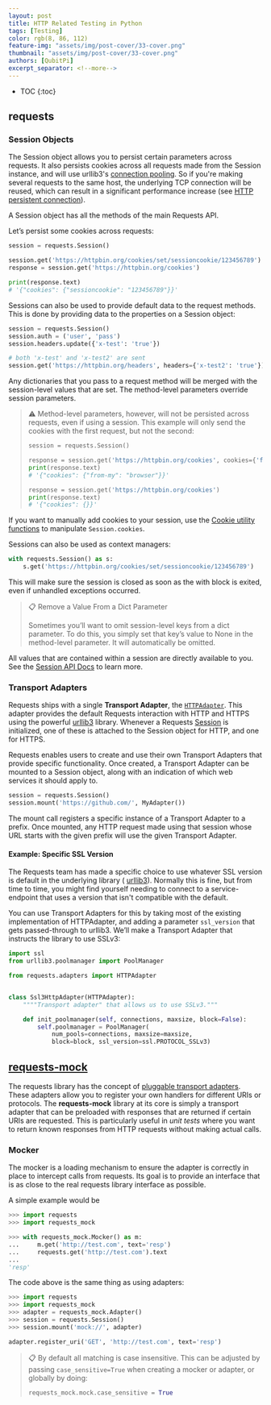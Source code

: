 ```yaml
---
layout: post
title: HTTP Related Testing in Python
tags: [Testing]
color: rgb(8, 86, 112)
feature-img: "assets/img/post-cover/33-cover.png"
thumbnail: "assets/img/post-cover/33-cover.png"
authors: [QubitPi]
excerpt_separator: <!--more-->
---
```


<!--more-->

* TOC
{:toc}

requests
--------

### Session Objects

The Session object allows you to persist certain parameters across requests. It also persists cookies across all
requests made from the Session instance, and will use urllib3's
[connection pooling](https://urllib3.readthedocs.io/en/latest/reference/index.html#module-urllib3.connectionpool). So if
you're making several requests to the same host, the underlying TCP connection will be reused, which can result in a
significant performance increase (see
[HTTP persistent connection](https://en.wikipedia.org/wiki/HTTP_persistent_connection)).

A Session object has all the methods of the main Requests API.

Let’s persist some cookies across requests:

```python
session = requests.Session()

session.get('https://httpbin.org/cookies/set/sessioncookie/123456789')
response = session.get('https://httpbin.org/cookies')

print(response.text)
# '{"cookies": {"sessioncookie": "123456789"}}'
```

Sessions can also be used to provide default data to the request methods. This is done by providing data to the
properties on a Session object:

```python
session = requests.Session()
session.auth = ('user', 'pass')
session.headers.update({'x-test': 'true'})

# both 'x-test' and 'x-test2' are sent
session.get('https://httpbin.org/headers', headers={'x-test2': 'true'})
```

Any dictionaries that you pass to a request method will be merged with the session-level values that are set. The
method-level parameters override session parameters.

> ⚠️ Method-level parameters, however, will not be persisted across requests, even if using a session. This example will
> only send the cookies with the first request, but not the second:
>
> ```python
> session = requests.Session()
> 
> response = session.get('https://httpbin.org/cookies', cookies={'from-my': 'browser'})
> print(response.text)
> # '{"cookies": {"from-my": "browser"}}'
> 
> response = session.get('https://httpbin.org/cookies')
> print(response.text)
> # '{"cookies": {}}'
> ```

If you want to manually add cookies to your session, use the
[Cookie utility functions](https://requests.readthedocs.io/en/latest/api/#api-cookies) to manipulate `Session.cookies`.

Sessions can also be used as context managers:

```python
with requests.Session() as s:
    s.get('https://httpbin.org/cookies/set/sessioncookie/123456789')
```

This will make sure the session is closed as soon as the with block is exited, even if unhandled exceptions occurred.

> 📋 Remove a Value From a Dict Parameter
>
> Sometimes you’ll want to omit session-level keys from a dict parameter. To do this, you simply set that key’s value to
> None in the method-level parameter. It will automatically be omitted.

All values that are contained within a session are directly available to you. See the
[Session API Docs](https://requests.readthedocs.io/en/latest/api/#sessionapi) to learn more.

### Transport Adapters

Requests ships with a single **Transport Adapter**, the
[`HTTPAdapter`](https://requests.readthedocs.io/en/latest/api/#requests.adapters.HTTPAdapter). This adapter provides the default Requests interaction with HTTP and HTTPS using the powerful [urllib3](https://github.com/urllib3/urllib3)
library. Whenever a Requests [Session](#session-objects) is initialized, one of these is attached to the Session object
for HTTP, and one for HTTPS.

Requests enables users to create and use their own Transport Adapters that provide specific functionality. Once created,
a Transport Adapter can be mounted to a Session object, along with an indication of which web services it should apply
to.

```python
session = requests.Session()
session.mount('https://github.com/', MyAdapter())
```

The mount call registers a specific instance of a Transport Adapter to a prefix. Once mounted, any HTTP request made
using that session whose URL starts with the given prefix will use the given Transport Adapter.

#### Example: Specific SSL Version

The Requests team has made a specific choice to use whatever SSL version is default in the underlying library (
[urllib3](https://github.com/urllib3/urllib3)). Normally this is fine, but from time to time, you might find yourself
needing to connect to a service-endpoint that uses a version that isn't compatible with the default.

You can use Transport Adapters for this by taking most of the existing implementation of HTTPAdapter, and adding a
parameter `ssl_version` that gets passed-through to urllib3. We’ll make a Transport Adapter that instructs the library to
use SSLv3:

```python
import ssl
from urllib3.poolmanager import PoolManager

from requests.adapters import HTTPAdapter


class Ssl3HttpAdapter(HTTPAdapter):
    """"Transport adapter" that allows us to use SSLv3."""

    def init_poolmanager(self, connections, maxsize, block=False):
        self.poolmanager = PoolManager(
            num_pools=connections, maxsize=maxsize,
            block=block, ssl_version=ssl.PROTOCOL_SSLv3)
```

[requests-mock](https://requests-mock.readthedocs.io/en/latest/)
----------------------------------------------------------------

The requests library has the concept of [pluggable transport adapters](#transport-adapters). These adapters allow you to
register your own handlers for different URIs or protocols. The **requests-mock** library at its core is simply a
transport adapter that can be preloaded with responses that are returned if certain URIs are requested. This is
particularly useful in _unit tests_ where you want to return known responses from HTTP requests without making actual
calls.

### Mocker

The mocker is a loading mechanism to ensure the adapter is correctly in place to intercept calls from requests. Its goal
is to provide an interface that is as close to the real requests library interface as possible.

A simple example would be

```python
>>> import requests
>>> import requests_mock

>>> with requests_mock.Mocker() as m:
...     m.get('http://test.com', text='resp')
...     requests.get('http://test.com').text
...
'resp'
```

The code above is the same thing as using adapters:

```python
>>> import requests
>>> import requests_mock
>>> adapter = requests_mock.Adapter()
>>> session = requests.Session()
>>> session.mount('mock://', adapter)

adapter.register_uri('GET', 'http://test.com', text='resp')
```

> 📋 By default all matching is case insensitive. This can be adjusted by passing `case_sensitive=True` when creating a
> mocker or adapter, or globally by doing:
>
> ```python
> requests_mock.mock.case_sensitive = True
> ```
